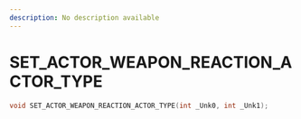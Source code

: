 ```yaml
---
description: No description available 
---
```


# SET_ACTOR_WEAPON_REACTION_ACTOR_TYPE

```cpp
void SET_ACTOR_WEAPON_REACTION_ACTOR_TYPE(int _Unk0, int _Unk1);
```